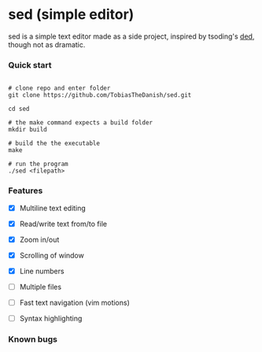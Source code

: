 # sed (simple editor)

sed is a simple text editor made as a side project, inspired by tsoding's [ded](https://github.com/tsoding/ded), though not as dramatic.

### Quick start

```console

# clone repo and enter folder
git clone https://github.com/TobiasTheDanish/sed.git

cd sed

# the make command expects a build folder
mkdir build

# build the the executable
make

# run the program
./sed <filepath>

```

### Features

- [x] Multiline text editing
- [x] Read/write text from/to file
- [x] Zoom in/out
- [x] Scrolling of window
- [x] Line numbers
- [ ] Multiple files
- [ ] Fast text navigation (vim motions)
- [ ] Syntax highlighting


### Known bugs
